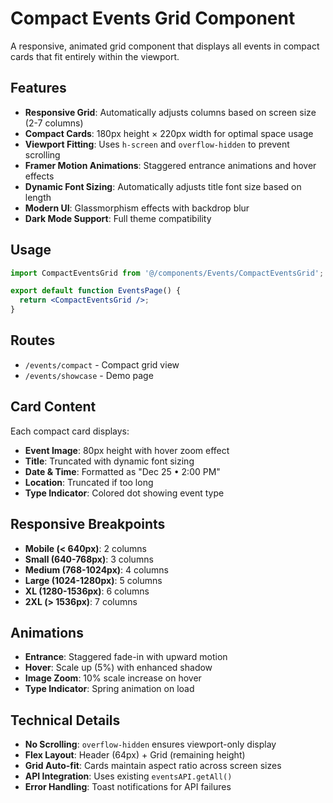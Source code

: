 # Compact Events Grid Component

A responsive, animated grid component that displays all events in compact cards that fit entirely within the viewport.

## Features

- **Responsive Grid**: Automatically adjusts columns based on screen size (2-7 columns)
- **Compact Cards**: 180px height × 220px width for optimal space usage
- **Viewport Fitting**: Uses `h-screen` and `overflow-hidden` to prevent scrolling
- **Framer Motion Animations**: Staggered entrance animations and hover effects
- **Dynamic Font Sizing**: Automatically adjusts title font size based on length
- **Modern UI**: Glassmorphism effects with backdrop blur
- **Dark Mode Support**: Full theme compatibility

## Usage

```jsx
import CompactEventsGrid from '@/components/Events/CompactEventsGrid';

export default function EventsPage() {
  return <CompactEventsGrid />;
}
```

## Routes

- `/events/compact` - Compact grid view
- `/events/showcase` - Demo page

## Card Content

Each compact card displays:
- **Event Image**: 80px height with hover zoom effect
- **Title**: Truncated with dynamic font sizing
- **Date & Time**: Formatted as "Dec 25 • 2:00 PM"
- **Location**: Truncated if too long
- **Type Indicator**: Colored dot showing event type

## Responsive Breakpoints

- **Mobile (< 640px)**: 2 columns
- **Small (640-768px)**: 3 columns
- **Medium (768-1024px)**: 4 columns
- **Large (1024-1280px)**: 5 columns
- **XL (1280-1536px)**: 6 columns
- **2XL (> 1536px)**: 7 columns

## Animations

- **Entrance**: Staggered fade-in with upward motion
- **Hover**: Scale up (5%) with enhanced shadow
- **Image Zoom**: 10% scale increase on hover
- **Type Indicator**: Spring animation on load

## Technical Details

- **No Scrolling**: `overflow-hidden` ensures viewport-only display
- **Flex Layout**: Header (64px) + Grid (remaining height)
- **Grid Auto-fit**: Cards maintain aspect ratio across screen sizes
- **API Integration**: Uses existing `eventsAPI.getAll()`
- **Error Handling**: Toast notifications for API failures
